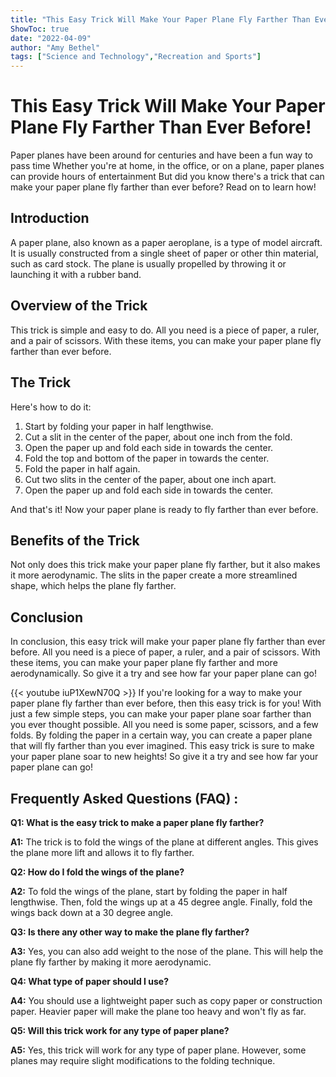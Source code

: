 ```yaml
---
title: "This Easy Trick Will Make Your Paper Plane Fly Farther Than Ever Before!"
ShowToc: true 
date: "2022-04-09"
author: "Amy Bethel" 
tags: ["Science and Technology","Recreation and Sports"]
---
```

# This Easy Trick Will Make Your Paper Plane Fly Farther Than Ever Before!

Paper planes have been around for centuries and have been a fun way to pass time Whether you're at home, in the office, or on a plane, paper planes can provide hours of entertainment But did you know there's a trick that can make your paper plane fly farther than ever before? Read on to learn how!

## Introduction

A paper plane, also known as a paper aeroplane, is a type of model aircraft. It is usually constructed from a single sheet of paper or other thin material, such as card stock. The plane is usually propelled by throwing it or launching it with a rubber band. 

## Overview of the Trick

This trick is simple and easy to do. All you need is a piece of paper, a ruler, and a pair of scissors. With these items, you can make your paper plane fly farther than ever before.

## The Trick

Here's how to do it:

1. Start by folding your paper in half lengthwise.
2. Cut a slit in the center of the paper, about one inch from the fold.
3. Open the paper up and fold each side in towards the center.
4. Fold the top and bottom of the paper in towards the center.
5. Fold the paper in half again.
6. Cut two slits in the center of the paper, about one inch apart.
7. Open the paper up and fold each side in towards the center.

And that's it! Now your paper plane is ready to fly farther than ever before.

## Benefits of the Trick

Not only does this trick make your paper plane fly farther, but it also makes it more aerodynamic. The slits in the paper create a more streamlined shape, which helps the plane fly farther.

## Conclusion

In conclusion, this easy trick will make your paper plane fly farther than ever before. All you need is a piece of paper, a ruler, and a pair of scissors. With these items, you can make your paper plane fly farther and more aerodynamically. So give it a try and see how far your paper plane can go!

{{< youtube iuP1XewN70Q >}} 
If you're looking for a way to make your paper plane fly farther than ever before, then this easy trick is for you! With just a few simple steps, you can make your paper plane soar farther than you ever thought possible. All you need is some paper, scissors, and a few folds. By folding the paper in a certain way, you can create a paper plane that will fly farther than you ever imagined. This easy trick is sure to make your paper plane soar to new heights! So give it a try and see how far your paper plane can go!

## Frequently Asked Questions (FAQ) :
**Q1: What is the easy trick to make a paper plane fly farther?**

**A1:** The trick is to fold the wings of the plane at different angles. This gives the plane more lift and allows it to fly farther.

**Q2: How do I fold the wings of the plane?**

**A2:** To fold the wings of the plane, start by folding the paper in half lengthwise. Then, fold the wings up at a 45 degree angle. Finally, fold the wings back down at a 30 degree angle.

**Q3: Is there any other way to make the plane fly farther?**

**A3:** Yes, you can also add weight to the nose of the plane. This will help the plane fly farther by making it more aerodynamic.

**Q4: What type of paper should I use?**

**A4:** You should use a lightweight paper such as copy paper or construction paper. Heavier paper will make the plane too heavy and won't fly as far.

**Q5: Will this trick work for any type of paper plane?**

**A5:** Yes, this trick will work for any type of paper plane. However, some planes may require slight modifications to the folding technique.



